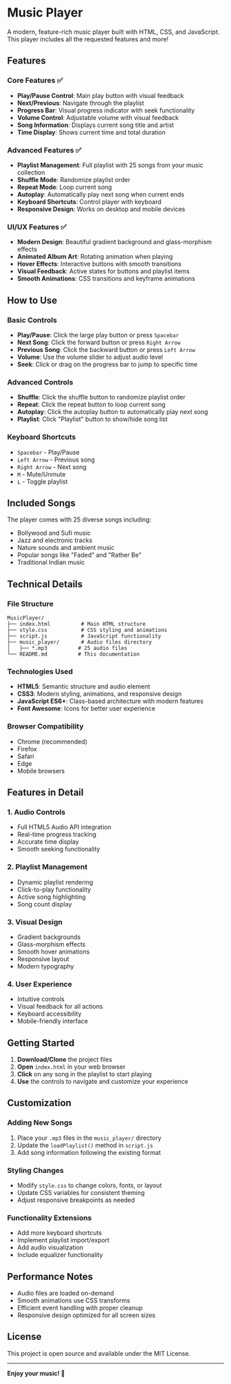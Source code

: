 # Music Player

A modern, feature-rich music player built with HTML, CSS, and JavaScript. This player includes all the requested features and more!

## Features

### Core Features ✅
- **Play/Pause Control**: Main play button with visual feedback
- **Next/Previous**: Navigate through the playlist
- **Progress Bar**: Visual progress indicator with seek functionality
- **Volume Control**: Adjustable volume with visual feedback
- **Song Information**: Displays current song title and artist
- **Time Display**: Shows current time and total duration

### Advanced Features ✅
- **Playlist Management**: Full playlist with 25 songs from your music collection
- **Shuffle Mode**: Randomize playlist order
- **Repeat Mode**: Loop current song
- **Autoplay**: Automatically play next song when current ends
- **Keyboard Shortcuts**: Control player with keyboard
- **Responsive Design**: Works on desktop and mobile devices

### UI/UX Features ✅
- **Modern Design**: Beautiful gradient background and glass-morphism effects
- **Animated Album Art**: Rotating animation when playing
- **Hover Effects**: Interactive buttons with smooth transitions
- **Visual Feedback**: Active states for buttons and playlist items
- **Smooth Animations**: CSS transitions and keyframe animations

## How to Use

### Basic Controls
- **Play/Pause**: Click the large play button or press `Spacebar`
- **Next Song**: Click the forward button or press `Right Arrow`
- **Previous Song**: Click the backward button or press `Left Arrow`
- **Volume**: Use the volume slider to adjust audio level
- **Seek**: Click or drag on the progress bar to jump to specific time

### Advanced Controls
- **Shuffle**: Click the shuffle button to randomize playlist order
- **Repeat**: Click the repeat button to loop current song
- **Autoplay**: Click the autoplay button to automatically play next song
- **Playlist**: Click "Playlist" button to show/hide song list

### Keyboard Shortcuts
- `Spacebar` - Play/Pause
- `Left Arrow` - Previous song
- `Right Arrow` - Next song
- `M` - Mute/Unmute
- `L` - Toggle playlist

## Included Songs

The player comes with 25 diverse songs including:
- Bollywood and Sufi music
- Jazz and electronic tracks
- Nature sounds and ambient music
- Popular songs like "Faded" and "Rather Be"
- Traditional Indian music

## Technical Details

### File Structure
```
MusicPlayer/
├── index.html          # Main HTML structure
├── style.css           # CSS styling and animations
├── script.js           # JavaScript functionality
├── music_player/       # Audio files directory
│   ├── *.mp3          # 25 audio files
└── README.md          # This documentation
```

### Technologies Used
- **HTML5**: Semantic structure and audio element
- **CSS3**: Modern styling, animations, and responsive design
- **JavaScript ES6+**: Class-based architecture with modern features
- **Font Awesome**: Icons for better user experience

### Browser Compatibility
- Chrome (recommended)
- Firefox
- Safari
- Edge
- Mobile browsers

## Features in Detail

### 1. Audio Controls
- Full HTML5 Audio API integration
- Real-time progress tracking
- Accurate time display
- Smooth seeking functionality

### 2. Playlist Management
- Dynamic playlist rendering
- Click-to-play functionality
- Active song highlighting
- Song count display

### 3. Visual Design
- Gradient backgrounds
- Glass-morphism effects
- Smooth hover animations
- Responsive layout
- Modern typography

### 4. User Experience
- Intuitive controls
- Visual feedback for all actions
- Keyboard accessibility
- Mobile-friendly interface

## Getting Started

1. **Download/Clone** the project files
2. **Open** `index.html` in your web browser
3. **Click** on any song in the playlist to start playing
4. **Use** the controls to navigate and customize your experience

## Customization

### Adding New Songs
1. Place your `.mp3` files in the `music_player/` directory
2. Update the `loadPlaylist()` method in `script.js`
3. Add song information following the existing format

### Styling Changes
- Modify `style.css` to change colors, fonts, or layout
- Update CSS variables for consistent theming
- Adjust responsive breakpoints as needed

### Functionality Extensions
- Add more keyboard shortcuts
- Implement playlist import/export
- Add audio visualization
- Include equalizer functionality

## Performance Notes

- Audio files are loaded on-demand
- Smooth animations use CSS transforms
- Efficient event handling with proper cleanup
- Responsive design optimized for all screen sizes

## License

This project is open source and available under the MIT License.

---

**Enjoy your music! 🎵** 